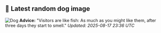 ## 🐶 Latest random dog image
![Dog](https://images.dog.ceo/breeds/germanshepherd/Storm_04.jpg)
**Advice:** "Visitors are like fish: As much as you might like them, after three days they start to smell."
*Updated: 2025-08-17 23:36 UTC*
